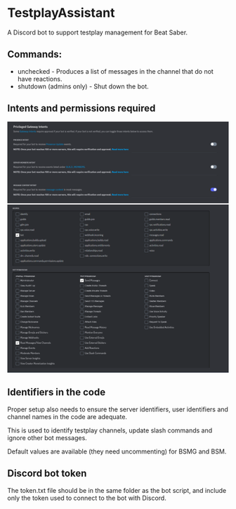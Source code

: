 # TestplayAssistant
A Discord bot to support testplay management for Beat Saber.

## Commands:

- unchecked - Produces a list of messages in the channel that do not have reactions.
- shutdown (admins only) - Shut down the bot.

## Intents and permissions required

![Intents](https://github.com/Undeceiver/TestplayAssistant/blob/main/intents.png)
![Permissions](https://github.com/Undeceiver/TestplayAssistant/blob/main/permissions.png)

## Identifiers in the code

Proper setup also needs to ensure the server identifiers, user identifiers and channel names in the code are adequate.

This is used to identify testplay channels, update slash commands and ignore other bot messages.

Default values are available (they need uncommenting) for BSMG and BSM.

## Discord bot token

The token.txt file should be in the same folder as the bot script, and include only the token used to connect to the bot with Discord.

